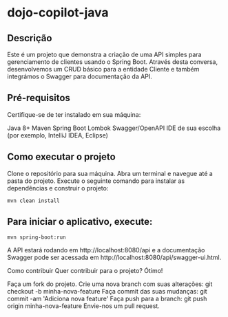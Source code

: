 # dojo-copilot-java

## Descrição
Este é um projeto que demonstra a criação de uma API simples para gerenciamento de clientes usando o Spring Boot. Através desta conversa, desenvolvemos um CRUD básico para a entidade Cliente e também integrámos o Swagger para documentação da API.

## Pré-requisitos
Certifique-se de ter instalado em sua máquina:

Java 8+
Maven
Spring Boot
Lombok
Swagger/OpenAPI
IDE de sua escolha (por exemplo, IntelliJ IDEA, Eclipse)

## Como executar o projeto
Clone o repositório para sua máquina.
Abra um terminal e navegue até a pasta do projeto.
Execute o seguinte comando para instalar as dependências e construir o projeto:

```mvn clean install```

## Para iniciar o aplicativo, execute:
```mvn spring-boot:run```

A API estará rodando em http://localhost:8080/api e a documentação Swagger pode ser acessada em http://localhost:8080/api/swagger-ui.html.

Como contribuir
Quer contribuir para o projeto? Ótimo!

Faça um fork do projeto.
Crie uma nova branch com suas alterações: git checkout -b minha-nova-feature
Faça commit das suas mudanças: git commit -am 'Adiciona nova feature'
Faça push para a branch: git push origin minha-nova-feature
Envie-nos um pull request.